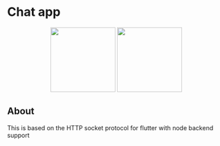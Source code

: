 # Chat app


<center>
<image width=150 src="https://iconape.com/wp-content/files/yb/61798/png/flutter-logo.png">
<image width=150 src="https://api.nuget.org/v3-flatcontainer/socket.io.client.core/1.0.3/icon">

</center>

## About
This is based on the HTTP socket protocol for flutter with node backend support
